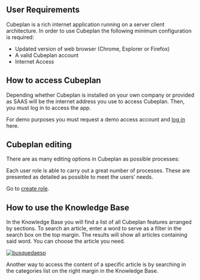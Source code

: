 ## User Requirements
Cubeplan is a rich internet application running on a server client architecture.
In order to use Cubeplan the following minimum configuration is required:
-  Updated version of web browser (Chrome, Explorer or Firefox)
-  A valid Cubeplan account
-  Internet Access

## How to access Cubeplan
Depending whether Cubeplan is installed on your own company or provided as SAAS will be the internet address you use to access Cubeplan.
Then, you must log in to access the app.

For demo purposes you must request a demo access account and [log in](http://www.cubeplat.com/cubeplanmilano/) here. 

## Cubeplan editing
There are as many editing options in Cubeplan as possible processes:

Each user role is able to carry out a great number of processes. These are presented as detailed as possible to meet the users’ needs.

Go to  [create role](http://www.cubeplat.com:8081/wiki/en/knowledge-base/role-manager-2/#New_Role).

## How to use the Knowledge Base

In the Knowledge Base you will find a list of all Cubeplan features arranged by sections. To search an article, enter a word to serve as a filter in the search box on the top margin. The results will show all articles containing said word. You can choose the article you need.

[![busquedaesp](http://www.cubeplat.com:8081/wiki/wp-content/uploads/2016/12/busquedaesp.png)](http://www.cubeplat.com:8081/wiki/wp-content/uploads/2016/12/busquedaesp.png)

Another way to access the content of a specific article is by searching in the categories list on the right margin in the Knowledge Base.
<!--stackedit_data:
eyJoaXN0b3J5IjpbODI0Mzk3Mjc4LDEzODQwMDkyNzldfQ==
-->